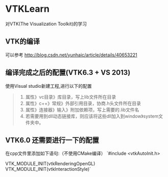 # VTKLearn
对VTK(The Visualization Toolkit)的学习

## VTK的编译
可以参考 http://blog.csdn.net/yunhaic/article/details/40653221

## 编译完成之后的配置(VTK6.3 + VS 2013)
使用Visual studio新建工程,进行以下的配置
> 1. 属性》vc目录》库目录，写上lib文件所在目录
> 2. 属性》c++》常规》外部引用目录，协商.h头文件所在目录
> 3. 属性》连接器》输入》附加依赖项，写上需要的.lib文件名
> 4. 若需要用到dll动态链接库，则应该将这些dll加入到window》system文件夹中。


## VTK6.0 还需要进行一下的配置
在cpp文件里添加如下语句:（不使用CMake编译）
`#include <vtkAutoInit.h>

VTK_MODULE_INIT(vtkRenderingOpenGL)
VTK_MODULE_INIT(vtkInteractionStyle)`
